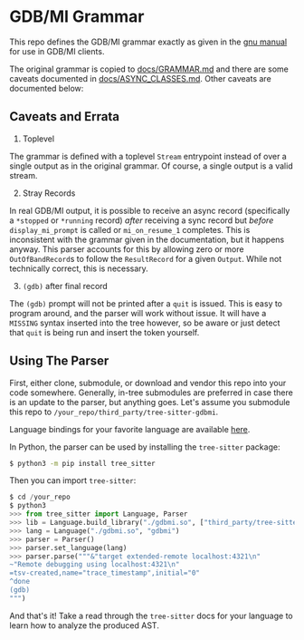 # GDB/MI Grammar

This repo defines the GDB/MI grammar exactly as given in the
[gnu manual](https://sourceware.org/gdb/onlinedocs/gdb/GDB_002fMI-Output-Syntax.html)
for use in GDB/MI clients. 

The original grammar is copied to [docs/GRAMMAR.md](docs/GRAMMAR.md) and there are some
caveats documented in [docs/ASYNC_CLASSES.md](docs/ASYNC_CLASSES.md). Other caveats are
documented below:

## Caveats and Errata

1. Toplevel

The grammar is defined with a toplevel `Stream` entrypoint instead of over a single
output as in the original grammar. Of course, a single output is a valid stream.

2. Stray Records

In real GDB/MI output, it is possible to receive an async record (specifically a
`*stopped` or `*running` record) *after* receiving a sync record but *before*
`display_mi_prompt` is called or `mi_on_resume_1` completes. This is inconsistent with
the grammar given in the documentation, but it happens anyway. This parser accounts
for this by allowing zero or more `OutOfBandRecord`s to follow the `ResultRecord` for a
given `Output`. While not technically correct, this is necessary.

3. `(gdb)` after final record

The `(gdb)` prompt will not be printed after a `quit` is issued. This is easy to program
around, and the parser will work without issue. It will have a `MISSING` syntax inserted
into the tree however, so be aware or just detect that `quit` is being run and insert
the token yourself.

## Using The Parser

First, either clone, submodule, or download and vendor this repo into your code
somewhere. Generally, in-tree submodules are preferred in case there is an update
to the parser, but anything goes. Let's assume you submodule this repo to
`/your_repo/third_party/tree-sitter-gdbmi`.

Language bindings for your favorite language are available
[here](https://tree-sitter.github.io/tree-sitter/#language-bindings).

In Python, the parser can be used by installing the `tree-sitter` package:

```sh
$ python3 -m pip install tree_sitter
```

Then you can import `tree-sitter`:

```python
$ cd /your_repo
$ python3
>>> from tree_sitter import Language, Parser
>>> lib = Language.build_library("./gdbmi.so", ["third_party/tree-sitter-gdbmi"])
>>> lang = Language("./gdbmi.so", "gdbmi")
>>> parser = Parser()
>>> parser.set_language(lang)
>>> parser.parse("""&"target extended-remote localhost:4321\n"
~"Remote debugging using localhost:4321\n"
=tsv-created,name="trace_timestamp",initial="0"
^done
(gdb)
""")
```

And that's it! Take a read through the `tree-sitter` docs for your
language to learn how to analyze the produced AST.